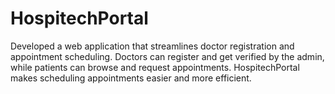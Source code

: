 # HospitechPortal

Developed a web application that streamlines doctor registration and appointment scheduling. Doctors can register and get verified by the admin, while patients can browse and request appointments. HospitechPortal makes scheduling appointments easier and more efficient.
